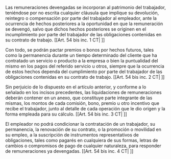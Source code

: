 Las remuneraciones devengadas se incorporan al patrimonio del trabajador, teniéndose por no escrita cualquier cláusula que implique su devolución, reintegro o compensación por parte del trabajador al empleador, ante la ocurrencia de hechos posteriores a la oportunidad en que la remuneración se devengó, salvo que dichos hechos posteriores se originen en el incumplimiento por parte del trabajador de las obligaciones contenidas en su contrato de trabajo. [[Art. 54 bis inc. 1 CT| ]]

Con todo, se podrán pactar premios o bonos por hechos futuros, tales como la permanencia durante un tiempo determinado del cliente que ha contratado un servicio o producto a la empresa o bien la puntualidad del mismo en los pagos del referido servicio u otros, siempre que la ocurrencia de estos hechos dependa del cumplimiento por parte del trabajador de las obligaciones contenidas en su contrato de trabajo. [[Art. 54 bis inc. 2 CT| ]]

Sin perjuicio de lo dispuesto en el artículo anterior, y conforme a lo señalado en los incisos precedentes, las liquidaciones de remuneraciones deberán contener en un anexo, que constituye parte integrante de las mismas, los montos de cada comisión, bono, premio u otro incentivo que recibe el trabajador, junto al detalle de cada operación que le dio origen y la forma empleada para su cálculo. [[Art. 54 bis inc. 3 CT| ]]

El empleador no podrá condicionar la contratación de un trabajador, su permanencia, la renovación de su contrato, o la promoción o movilidad en su empleo, a la suscripción de instrumentos representativos de obligaciones, tales como pagarés en cualquiera de sus formas, letras de cambios o compromisos de pago de cualquier naturaleza, para responder de remuneraciones ya devengadas. [[Art. 54 bis inc. 4 CT| ]]